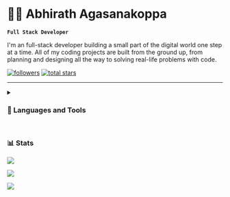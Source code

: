 # 👨‍💻 Abhirath Agasanakoppa

**`Full Stack Developer`**

I'm an full-stack developer building a small part of the digital world one step at a time. All of my coding projects are built from the ground up, from planning and designing all the way to solving real-life problems with code.

   <p align="left">
      <a href="https://github.com/TalkativeDiv?tab=followers">
         <img alt="followers" title="Follow me on Github" src="https://custom-icon-badges.demolab.com/github/followers/TalkativeDiv?color=236ad3&labelColor=1155ba&style=for-the-badge&logo=person-add&label=Follow&logoColor=white"/></a>
      <a href="https://github.com/TalkativeDiv?tab=repositories&sort=stargazers">
         <img alt="total stars" title="Total stars on GitHub" src="https://custom-icon-badges.demolab.com/github/stars/TalkativeDiv?color=55960c&style=for-the-badge&labelColor=488207&logo=star"/></a>
   </p>

---

<details> <summary><h3>🧰 Languages and Tools</h3></summary>
<img src="https://img.shields.io/badge/react-%2320232a.svg?style=for-the-badge&logo=react&logoColor=%2361DAFB" alt="React">
<img src="https://img.shields.io/badge/vite-%23646CFF.svg?style=for-the-badge&logo=vite&logoColor=white" alt="Vite">
<img src="https://img.shields.io/badge/tailwindcss-%2338B2AC.svg?style=for-the-badge&logo=tailwind-css&logoColor=white" alt="Tailwind">
<img src="https://img.shields.io/badge/typescript-%23007ACC.svg?style=for-the-badge&logo=typescript&logoColor=white" alt="Typescript">
<img src="https://img.shields.io/badge/Next-black?style=for-the-badge&logo=next.js&logoColor=white" alt="NextJS">
<img src="https://img.shields.io/badge/SASS-hotpink.svg?style=for-the-badge&logo=SASS&logoColor=white" alt="Sass (SCSS)">
<img src="https://img.shields.io/badge/webpack-%238DD6F9.svg?style=for-the-badge&logo=webpack&logoColor=black" alt="Webpack">
<img src="https://img.shields.io/badge/bootstrap-%23563D7C.svg?style=for-the-badge&logo=bootstrap&logoColor=white" alt="Bootstrap">
<img src="https://img.shields.io/badge/chakra-%234ED1C5.svg?style=for-the-badge&logo=chakraui&logoColor=white" alt="Chakra UI">
<img src="https://img.shields.io/badge/styled--components-DB7093?style=for-the-badge&logo=styled-components&logoColor=white" alt="Styled Components">
<img src="https://img.shields.io/badge/node.js-6DA55F?style=for-the-badge&logo=node.js&logoColor=white" alt="Node.JS">
<img src="https://img.shields.io/badge/Visual%20Studio%20Code-0078d7.svg?style=for-the-badge&logo=visual-studio-code&logoColor=white" alt="VSCode">
<img src="https://img.shields.io/badge/NeoVim-%2357A143.svg?&style=for-the-badge&logo=neovim&logoColor=white" alt="Neovim">
</details>

<br />

### 📊 Stats

![](https://github-readme-stats.vercel.app/api?username=TalkativeDiv&bg_color=1e1e2e&text_color=cdd6f4&icon_color=cba6f7&title_color=94e2d5&hide_border=true&include_all_commits=false&count_private=false)
<br/>

![](https://github-readme-streak-stats.herokuapp.com/?user=TalkativeDiv&background=1e1e2e&theme=holi-theme&hide_border=true)
<br/>

![](https://github-readme-stats.vercel.app/api/top-langs/?username=TalkativeDiv&bg_color=1e1e2e&text_color=cdd6f4&icon_color=cba6f7&title_color=94e2d5&hide_border=true&include_all_commits=false&count_private=false&layout=compact)

<!-- ![GitHub Streak](https://streak-stats.demolab.com?user=ForrestKnight&theme=gruvbox&border_radius=4.5) -->

#

